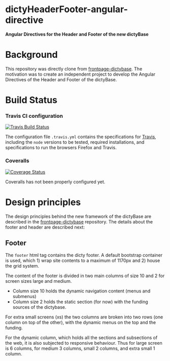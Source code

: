 dictyHeaderFooter-angular-directive
===================================

__Angular Directives for the Header and Footer of the new dictyBase__

# Background

This repository was directly clone from [frontpage-dictybase](https://github.com/dictyBase/frontpage-dictybase). The motivation was to create an independent project to develop the Angular Directives of the Header and Footer of the dictyBase.

# Build Status

### Travis CI configuration
[![Travis Build Status](https://travis-ci.org/dictyBase/dictyHeaderFooter-Angular-Directive.svg?branch=develop)](https://travis-ci.org/dictyBase/dictyHeaderFooter-Angular-Directive)

The configuration file `.travis.yml` contains the specifications for [Travis](https://travis-ci.org/), including the `node` versions to be tested, required installations, and specifications to run the browsers Firefox and Travis. 

### Coveralls
[![Coverage Status](https://img.shields.io/coveralls/dictyBase/dictyHeaderFooter-Angular-Directive.svg)](https://coveralls.io/r/dictyBase/dictyHeaderFooter-Angular-Directive)

Coveralls has not been properly configured yet.

# Design principles

The design principles behind the new framework of the dictyBase are described in the [frontpage-dictybase](https://github.com/dictyBase/frontpage-dictybase) repository. The details about the footer and header are described next:

## Footer

The `footer` html tag contains the dicty footer. A default bootstrap container is used, which 1) wrap site contents to a maximum of 1170px and 2) house the grid system. 

The content of the footer is divided in two main columns of size 10 and 2 for screen sizes large and medium.

  * Column size 10 holds the dynamic navigation content (menus and submenus)
  * Column size 2 holds the static section (for now) with the funding sources of the dictybase. 

For extra small screens (xs) the two columns are broken into two rows (one column on top of the other), with the dynamic menus on the top and the funding.

For the dynamic column, which holds all the sections and subsections of the web, it is also subjected to responsive behaviour. Thus for large screen is 6 columns, for medium 3 columns, small 2 columns, and extra small 1 column.
